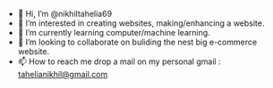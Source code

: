 - 👋 Hi, I’m @nikhiltahelia69
- 👀 I’m interested in creating websites, making/enhancing a website. 
- 🌱 I’m currently learning computer/machine learning. 
- 💞️ I’m looking to collaborate on buliding the nest big e-commerce website.
- 📫 How to reach me drop a mail on my personal gmail : tahelianikhil@gmail.com

<!---
nikhiltahelia69/nikhiltahelia69 is a ✨ special ✨ repository because its `README.md` (this file) appears on your GitHub profile.
You can click the Preview link to take a look at your changes.
--->
